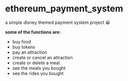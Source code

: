 # ethereum_payment_system
 a simple disney themed payment system project 😀
  
  **some of the functions are:**
   - buy food
   - buy tokens
   - pay an attraction
   - create or cancel an attraction
   - create or delete a meal
   - see the meals you bought
   - see the rides you bought
  
  
